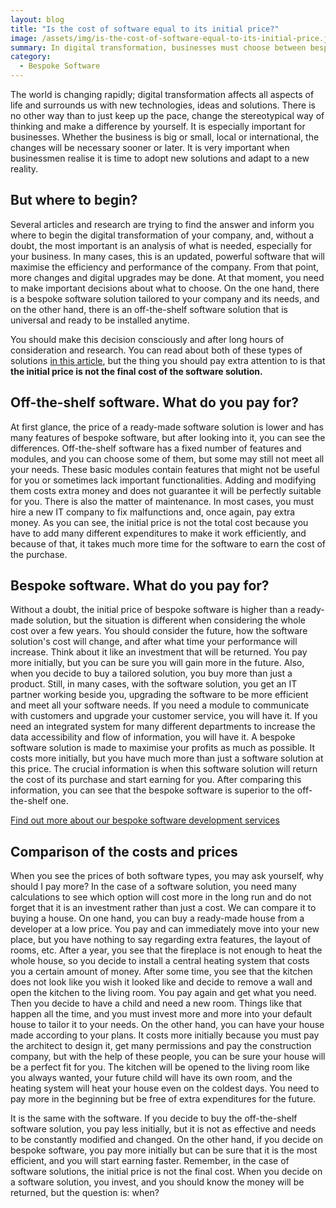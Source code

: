 ```yaml
---
layout: blog
title: "Is the cost of software equal to its initial price?"
image: /assets/img/is-the-cost-of-software-equal-to-its-initial-price.jpg
summary: In digital transformation, businesses must choose between bespoke or off-the-shelf software, considering long-term costs and tailored efficiency needs.
category:
  - Bespoke Software
---
```


The world is changing rapidly; digital transformation affects all aspects of life and surrounds us with new technologies, ideas and solutions. There is no other way than to just keep up the pace, change the stereotypical way of thinking and make a difference by yourself. It is especially important for businesses. Whether the business is big or small, local or international, the changes will be necessary sooner or later. It is very important when businessmen realise it is time to adopt new solutions and adapt to a new reality.

## But where to begin?
Several articles and research are trying to find the answer and inform you where to begin the digital transformation of your company, and, without a doubt, the most important is an analysis of what is needed, especially for your business. In many cases, this is an updated, powerful software that will maximise the efficiency and performance of the company. From that point, more changes and digital upgrades may be done. At that moment, you need to make important decisions about what to choose. On the one hand, there is a bespoke software solution tailored to your company and its needs, and on the other hand, there is an off-the-shelf software solution that is universal and ready to be installed anytime.

You should make this decision consciously and after long hours of consideration and research. You can read about both of these types of solutions [in this article](https://headchannel.co.uk/blog/bespoke-software-vs-off-the-shelf-software/), but the thing you should pay extra attention to is that **the initial price is not the final cost of the software solution.**

## Off-the-shelf software. What do you pay for?
At first glance, the price of a ready-made software solution is lower and has many features of bespoke software, but after looking into it, you can see the differences. Off-the-shelf software has a fixed number of features and modules, and you can choose some of them, but some may still not meet all your needs. These basic modules contain features that might not be useful for you or sometimes lack important functionalities. Adding and modifying them costs extra money and does not guarantee it will be perfectly suitable for you. There is also the matter of maintenance. In most cases, you must hire a new IT company to fix malfunctions and, once again, pay extra money. As you can see, the initial price is not the total cost because you have to add many different expenditures to make it work efficiently, and because of that, it takes much more time for the software to earn the cost of the purchase.

## Bespoke software. What do you pay for?
Without a doubt, the initial price of bespoke software is higher than a ready-made solution, but the situation is different when considering the whole cost over a few years. You should consider the future, how the software solution's cost will change, and after what time your performance will increase. Think about it like an investment that will be returned. You pay more initially, but you can be sure you will gain more in the future. Also, when you decide to buy a tailored solution, you buy more than just a product. Still, in many cases, with the software solution, you get an IT partner working beside you, upgrading the software to be more efficient and meet all your software needs. If you need a module to communicate with customers and upgrade your customer service, you will have it. If you need an integrated system for many different departments to increase the data accessibility and flow of information, you will have it. A bespoke software solution is made to maximise your profits as much as possible. It costs more initially, but you have much more than just a software solution at this price. The crucial information is when this software solution will return the cost of its purchase and start earning for you. After comparing this information, you can see that the bespoke software is superior to the off-the-shelf one.

[Find out more about our bespoke software development services](https://headchannel.co.uk/)

## Comparison of the costs and prices
When you see the prices of both software types, you may ask yourself, why should I pay more? In the case of a software solution, you need many calculations to see which option will cost more in the long run and do not forget that it is an investment rather than just a cost. We can compare it to buying a house. On one hand, you can buy a ready-made house from a developer at a low price. You pay and can immediately move into your new place, but you have nothing to say regarding extra features, the layout of rooms, etc. After a year, you see that the fireplace is not enough to heat the whole house, so you decide to install a central heating system that costs you a certain amount of money. After some time, you see that the kitchen does not look like you wish it looked like and decide to remove a wall and open the kitchen to the living room. You pay again and get what you need. Then you decide to have a child and need a new room. Things like that happen all the time, and you must invest more and more into your default house to tailor it to your needs.
On the other hand, you can have your house made according to your plans. It costs more initially because you must pay the architect to design it, get many permissions and pay the construction company, but with the help of these people, you can be sure your house will be a perfect fit for you. The kitchen will be opened to the living room like you always wanted, your future child will have its own room, and the heating system will heat your house even on the coldest days. You need to pay more in the beginning but be free of extra expenditures for the future.

It is the same with the software. If you decide to buy the off-the-shelf software solution, you pay less initially, but it is not as effective and needs to be constantly modified and changed. On the other hand, if you decide on bespoke software, you pay more initially but can be sure that it is the most efficient, and you will start earning faster. Remember, in the case of software solutions, the initial price is not the final cost. When you decide on a software solution, you invest, and you should know the money will be returned, but the question is: when?
